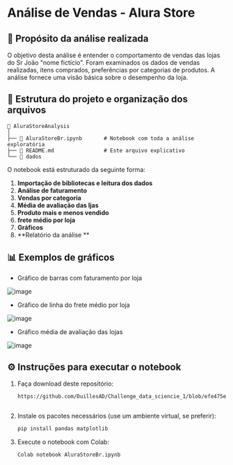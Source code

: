 
# Análise de Vendas - Alura Store

## 📌 Propósito da análise realizada

O objetivo desta análise é entender o comportamento de vendas das lojas do Sr João "nome fictício". Foram examinados os dados de vendas realizadas, itens comprados, preferências por categorias de produtos. A análise fornece uma visão básica sobre o desempenho da loja.

## 📂 Estrutura do projeto e organização dos arquivos

```
📁 AluraStoreAnalysis
│
├── 📄 AluraStoreBr.ipynb       # Notebook com toda a análise exploratória
├── 📄 README.md                # Este arquivo explicativo
└── 📁 dados                   
```

O notebook está estruturado da seguinte forma:
1. **Importação de bibliotecas e leitura dos dados**
2. **Análise de faturamento**
3. **Vendas por categoria**
4. **Média de avaliação das ljas**
5. **Produto mais e menos vendido**
6. **frete médio por loja**
7. **Gráficos**
8. **Relatório da análise **

## 📊 Exemplos de gráficos

- Gráfico de barras com faturamento por loja

![image](https://github.com/user-attachments/assets/1f3fa1b5-f253-43d3-af54-bcded8ef8586)

- Gráfico de linha do frete médio por loja
  
![image](https://github.com/user-attachments/assets/8fd9547c-7371-49c8-bec8-16f36c9a2614)

- Gráfico média de avaliação das lojas
  
![image](https://github.com/user-attachments/assets/d8c4f433-f419-4c93-b498-55c751fb0c4d)


## ⚙️ Instruções para executar o notebook

1. Faça download deste repositório:
   ```bash
   https://github.com/DuillesAD/Challenge_data_sciencie_1/blob/efe475eb06279420908bff0ced79902c254b0b74/AluraStoreBr.ipynb
   ```
   ```
2. Instale os pacotes necessários (use um ambiente virtual, se preferir):
   ```bash
   pip install pandas matplotlib 
   ```
3. Execute o notebook com Colab:
   ```bash
   Colab notebook AluraStoreBr.ipynb
   ```
